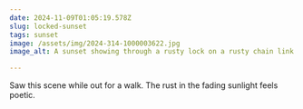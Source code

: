 ```yaml
---
date: 2024-11-09T01:05:19.578Z
slug: locked-sunset
tags: sunset
image: /assets/img/2024-314-1000003622.jpg
image_alt: A sunset showing through a rusty lock on a rusty chain link fence.

---
```


Saw this scene while out for a walk. The rust in the fading sunlight feels poetic. 

